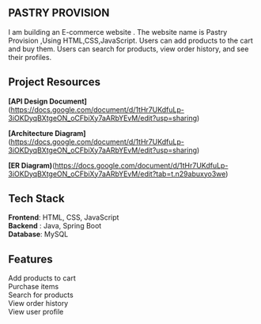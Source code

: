 ## PASTRY PROVISION

I am building an E-commerce website . The website name is Pastry Provision ,Using HTML,CSS,JavaScript. 
Users can add products to the cart and buy them. Users can search for products, view order history, and see their profiles.

## Project Resources 

**[API Design Document]** (https://docs.google.com/document/d/1tHr7UKdfuLp-3iOKDyqBXtgeON_oCFbiXy7aARbYEvM/edit?usp=sharing)

**[Architecture Diagram]**(https://docs.google.com/document/d/1tHr7UKdfuLp-3iOKDyqBXtgeON_oCFbiXy7aARbYEvM/edit?usp=sharing)

**[ER Diagram)**(https://docs.google.com/document/d/1tHr7UKdfuLp-3iOKDyqBXtgeON_oCFbiXy7aARbYEvM/edit?tab=t.n29abuxyo3we)

## Tech Stack

**Frontend**: HTML, CSS, JavaScript  
**Backend** : Java, Spring Boot  
**Database**: MySQL  

## Features

Add products to cart  
Purchase items  
Search for products  
View order history  
View user profile  


